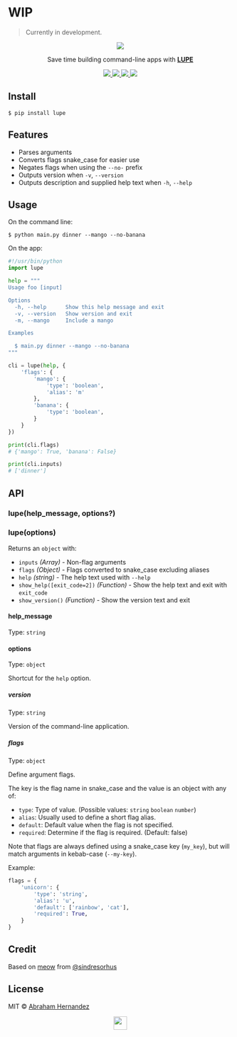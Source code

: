 # WIP

> Currently in development.

<p align="center">
  	<a href="https://pypi.org/project/lupe">
			<img src="https://cdn.abranhe.com/projects/lupe/top.png">
		</a>
</p>

<p align="center">
	Save time building command-line apps with <b><a href="https://pypi.org/project/lupe">LUPE</a></b>
</p>

<p align="center">
	<a href="https://github.com/abranhe/lupe/actions/workflows/main.yml">
		<img src="https://github.com/abranhe/lupe/actions/workflows/main.yml/badge.svg" />
	</a>
	<a href="https://app.travis-ci.com/github/abranhe/lupe">
		<img src="https://img.shields.io/travis/com/abranhe/lupe.svg?logo=travis" />
	</a>
	<a href="https://pypi.org/project/lupe">
		<img src="https://img.shields.io/pypi/v/lupe">
	</a>
	<a href="https://github.com/abranhe/lupe/blob/master/license">
		<img src="https://img.shields.io/github/license/abranhe/lupe.svg" />
	</a>
</p>

## Install

```console
$ pip install lupe
```

## Features

- Parses arguments
- Converts flags snake_case for easier use
- Negates flags when using the `--no-` prefix
- Outputs version when `-v`, `--version`
- Outputs description and supplied help text when `-h`, `--help`

## Usage

On the command line:

```console
$ python main.py dinner --mango --no-banana
```

On the app:

```python
#!/usr/bin/python
import lupe

help = """
Usage foo [input]

Options
  -h, --help      Show this help message and exit
  -v, --version   Show version and exit
  -m, --mango     Include a mango

Examples

  $ main.py dinner --mango --no-banana
"""

cli = lupe(help, {
    'flags': {
        'mango': {
            'type': 'boolean',
            'alias': 'm'
        },
        'banana': {
            'type': 'boolean',
        }
    }
})

print(cli.flags)
# {'mango': True, 'banana': False}

print(cli.inputs)
# ['dinner']
```

## API

### lupe(help_message, options?)

### lupe(options)

Returns an `object` with:

- `inputs` _(Array)_ - Non-flag arguments
- `flags` _(Object)_ - Flags converted to snake_case excluding aliases
- `help` _(string)_ - The help text used with `--help`
- `show_help([exit_code=2])` _(Function)_ - Show the help text and exit with `exit_code`
- `show_version()` _(Function)_ - Show the version text and exit

#### help_message

Type: `string`

#### options

Type: `object`

Shortcut for the `help` option.

##### version

Type: `string`

Version of the command-line application.

##### flags

Type: `object`

Define argument flags.

The key is the flag name in snake_case and the value is an object with any of:

- `type`: Type of value. (Possible values: `string` `boolean` `number`)
- `alias`: Usually used to define a short flag alias.
- `default`: Default value when the flag is not specified.
- `required`: Determine if the flag is required. (Default: false)

Note that flags are always defined using a snake_case key (`my_key`), but will match arguments in kebab-case (`--my-key`).

Example:

```python
flags = {
	'unicorn': {
		'type': 'string',
		'alias': 'u',
		'default': ['rainbow', 'cat'],
		'required': True,
	}
}
```

## Credit

Based on [meow](https://github.com/sindresorhus/meow) from [@sindresorhus](https://github.com/sindresorhus)

## License

MIT © [Abraham Hernandez](https://github.com/abranhe)

<p align="center">
  	<a href="https://pypi.org/project/lupe">
			<img src="https://cdn.abranhe.com/projects/lupe/logo.svg" width="30">
		</a>
</p>
